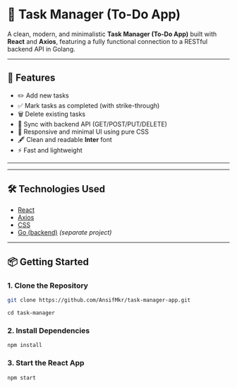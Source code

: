 # 📝 Task Manager (To-Do App)

A clean, modern, and minimalistic **Task Manager (To-Do App)** built with **React** and **Axios**, featuring a fully functional connection to a RESTful backend API in Golang.



---

## 🚀 Features

- ✏️ Add new tasks
- ✅ Mark tasks as completed (with strike-through)
- 🗑️ Delete existing tasks
- 📡 Sync with backend API (GET/POST/PUT/DELETE)
- 🎨 Responsive and minimal UI using pure CSS
- 🖋️ Clean and readable **Inter** font
- ⚡ Fast and lightweight

---


---

## 🛠️ Technologies Used

- [React](https://reactjs.org/)
- [Axios](https://axios-http.com/)
- [CSS](https://developer.mozilla.org/en-US/docs/Web/CSS)
- [Go (backend)](https://golang.org/) *(separate project)*

---

## 📦 Getting Started

### 1. Clone the Repository

```bash
git clone https://github.com/AnsifMkr/task-manager-app.git
```
```
cd task-manager
```
### 2. Install Dependencies
```
npm install
```
### 3. Start the React App
```
npm start
```
